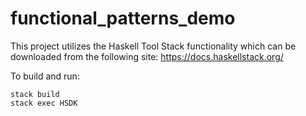 # functional_patterns_demo

This project utilizes the Haskell Tool Stack functionality which can be
downloaded from the following site: https://docs.haskellstack.org/

To build and run:

    stack build
    stack exec HSDK
